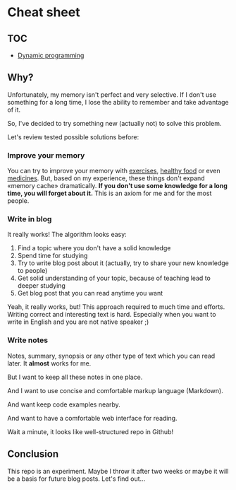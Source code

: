 # Cheat sheet

## TOC

 * [Dynamic programming](dp/dp.md)

## Why?

Unfortunately, my memory isn't perfect and very selective. If I don't use something for a long time, I lose the ability to remember and take advantage of it.

So, I've decided to try something new (actually not) to solve this problem.

Let's review tested possible solutions before:

### Improve your memory

You can try to improve your memory with [exercises](https://www.lumosity.com/), [healthy food](https://www.google.ru/webhp#newwindow=1&q=brain+food) or even [medicines](https://en.wikipedia.org/wiki/Nootropic). But, based on my experience, these things don't expand «memory cache» dramatically. **If you don't use some knowledge for a long time, you will forget about it.** This is an axiom for me and for the most people.

### Write in blog

It really works! The algorithm looks easy:

1. Find a topic where you don't have a solid knowledge
2. Spend time for studying
3. Try to write blog post about it (actually, try to share your new knowledge to people)
4. Get solid understanding of your topic, because of teaching lead to deeper studying
5. Get blog post that you can read anytime you want

Yeah, it really works, but! This approach required to much time and efforts. Writing correct and interesting text is hard. Especially when you want to write in English and you are not native speaker ;)

### Write notes

Notes, summary, synopsis or any other type of text which you can read later. It **almost** works for me.

But I want to keep all these notes in one place.

And I want to use concise and comfortable markup language (Markdown).

And want keep code examples nearby.

And want to have a comfortable web interface for reading.

Wait a minute, it looks like well-structured repo in Github!

## Conclusion

This repo is an experiment. Maybe I throw it after two weeks or maybe it will be a basis for future blog posts. Let's find out...
